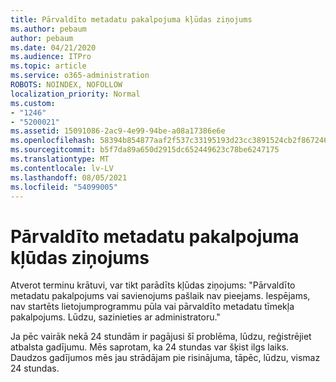 ```yaml
---
title: Pārvaldīto metadatu pakalpojuma kļūdas ziņojums
ms.author: pebaum
author: pebaum
ms.date: 04/21/2020
ms.audience: ITPro
ms.topic: article
ms.service: o365-administration
ROBOTS: NOINDEX, NOFOLLOW
localization_priority: Normal
ms.custom:
- "1246"
- "5200021"
ms.assetid: 15091086-2ac9-4e99-94be-a08a17386e6e
ms.openlocfilehash: 58394b854877aaf2f537c33195193d23cc3891524cb2f867246ba4bf5f9e73a0
ms.sourcegitcommit: b5f7da89a650d2915dc652449623c78be6247175
ms.translationtype: MT
ms.contentlocale: lv-LV
ms.lasthandoff: 08/05/2021
ms.locfileid: "54099005"
---
```

# <a name="managed-metadata-service-error-message"></a>Pārvaldīto metadatu pakalpojuma kļūdas ziņojums

Atverot terminu krātuvi, var tikt parādīts kļūdas ziņojums: "Pārvaldīto metadatu pakalpojums vai savienojums pašlaik nav pieejams. Iespējams, nav startēts lietojumprogrammu pūla vai pārvaldīto metadatu tīmekļa pakalpojums. Lūdzu, sazinieties ar administratoru."
  
Ja pēc vairāk nekā 24 stundām ir pagājusi šī problēma, lūdzu, reģistrējiet atbalsta gadījumu. Mēs saprotam, ka 24 stundas var šķist ilgs laiks. Daudzos gadījumos mēs jau strādājam pie risinājuma, tāpēc, lūdzu, vismaz 24 stundas.
  
